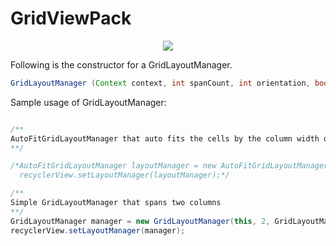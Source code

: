 # GridViewPack  

<p align="center">
  <img src="https://cdn.learn2crack.com/wp-content/uploads/2016/03/cover-grid-1024x483.png"
   /> 
</p>


Following is the constructor for a GridLayoutManager.  

```java
GridLayoutManager (Context context, int spanCount, int orientation, boolean reverseLayout)
```

Sample usage of GridLayoutManager:  
```java

/**
AutoFitGridLayoutManager that auto fits the cells by the column width defined.
**/

/*AutoFitGridLayoutManager layoutManager = new AutoFitGridLayoutManager(this, 500);
  recyclerView.setLayoutManager(layoutManager);*/

/**
Simple GridLayoutManager that spans two columns
**/
GridLayoutManager manager = new GridLayoutManager(this, 2, GridLayoutManager.VERTICAL, false);
recyclerView.setLayoutManager(manager);
```

